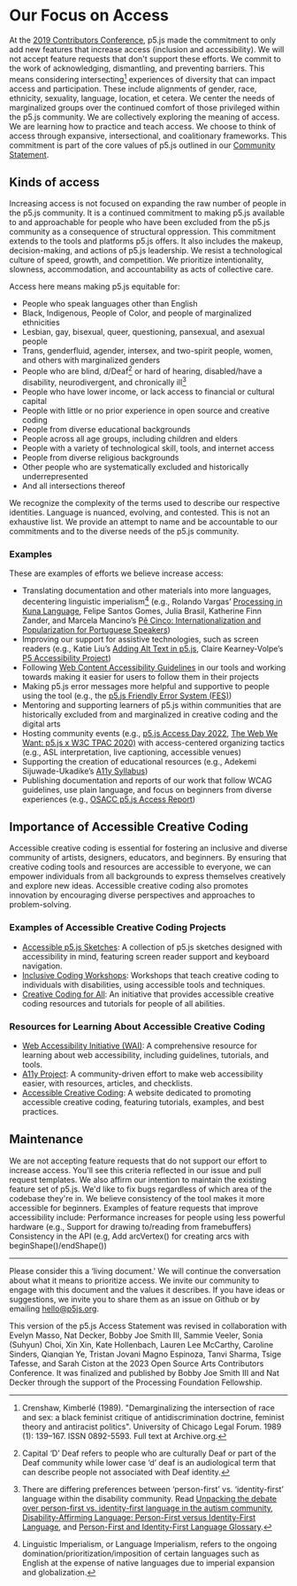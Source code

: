 <!-- What our commitment to access means for contributors and users of the library. -->

# Our Focus on Access

At the [2019 Contributors Conference](https://p5js.org/events/contributors-conference-2019), p5.js made the commitment to only add new features that increase access (inclusion and accessibility). We will not accept feature requests that don't support these efforts. We commit to the work of acknowledging, dismantling, and preventing barriers. This means considering intersecting[^1] experiences of diversity that can impact access and participation. These include alignments of gender, race, ethnicity, sexuality, language, location, et cetera. We center the needs of marginalized groups over the continued comfort of those privileged within the p5.js community. We are collectively exploring the meaning of access. We are learning how to practice and teach access. We choose to think of access through expansive, intersectional, and coalitionary frameworks. This commitment is part of the core values of p5.js outlined in our [Community Statement](https://p5js.org/about/#community-statement).

## Kinds of access

Increasing access is not focused on expanding the raw number of people in the p5.js community. It is a continued commitment to making p5.js available to and approachable for people who have been excluded from the p5.js community as a consequence of structural oppression. This commitment extends to the tools and platforms p5.js offers. It also includes the makeup, decision-making, and actions of p5.js leadership. We resist a technological culture of speed, growth, and competition. We prioritize intentionality, slowness, accommodation, and accountability as acts of collective care.

Access here means making p5.js equitable for:

- People who speak languages other than English
- Black, Indigenous, People of Color, and people of marginalized ethnicities 
- Lesbian, gay, bisexual, queer, questioning, pansexual, and asexual people
- Trans, genderfluid, agender, intersex, and two-spirit people, women, and others with marginalized genders
- People who are blind, d/Deaf[^2] or hard of hearing, disabled/have a disability, neurodivergent, and chronically ill[^3]
- People who have lower income, or lack access to financial or cultural capital
- People with little or no prior experience in open source and creative coding
- People from diverse educational backgrounds
- People across all age groups, including children and elders
- People with a variety of technological skill, tools, and internet access
- People from diverse religious backgrounds
- Other people who are systematically excluded and historically underrepresented
- And all intersections thereof

We recognize the complexity of the terms used to describe our respective identities. Language is nuanced, evolving, and contested. This is not an exhaustive list. We provide an attempt to name and be accountable to our commitments and to the diverse needs of the p5.js community.


### Examples
These are examples of efforts we believe increase access:

- Translating documentation and other materials into more languages, decentering linguistic imperialism[^4] (e.g., Rolando Vargas’ [Processing in Kuna Language](https://medium.com/@ProcessingOrg/culture-as-translation-processing-in-kuna-language-with-rolando-vargas-and-edinson-izquierdo-8079f14851f7), Felipe Santos Gomes, Julia Brasil, Katherine Finn Zander, and Marcela Mancino’s [Pê Cinco: Internationalization and Popularization for Portuguese Speakers](https://medium.com/processing-foundation/translating-p5-js-into-portuguese-for-the-brazilian-community-14b969e77ab1))
- Improving our support for assistive technologies, such as screen readers (e.g., Katie Liu’s [Adding Alt Text in p5.js](https://medium.com/processing-foundation/adding-alt-text-e2c7684e44f8), Claire Kearney-Volpe’s [P5 Accessibility Project](https://medium.com/processing-foundation/p5-accessibility-115d84535fa8))
- Following [Web Content Accessibility Guidelines](https://www.w3.org/TR/WCAG21/) in our tools and working towards making it easier for users to follow them in their projects
- Making p5.js error messages more helpful and supportive to people using the tool (e.g., the [p5.js Friendly Error System (FES)](./friendly_error_system.md))
- Mentoring and supporting learners of p5.js within communities that are historically excluded from and marginalized in creative coding and the digital arts
- Hosting community events (e.g., [p5.js Access Day 2022](https://p5js.org/events/p5js-access-day-2022), [The Web We Want: p5.js x W3C TPAC 2020)](https://medium.com/processing-foundation/p5-js-x-w3c-tpac-bee4c621a053) with access-centered organizing tactics (e.g., ASL interpretation, live captioning, accessible venues)
- Supporting the creation of educational resources (e.g., Adekemi Sijuwade-Ukadike’s [A11y Syllabus](http://a11ysyllabus.site/))
- Publishing documentation and reports of our work that follow WCAG guidelines, use plain language, and focus on beginners from diverse experiences (e.g., [OSACC p5.js Access Report](https://github.com/processing/OSACC-p5.js-Access-Report))

## Importance of Accessible Creative Coding

Accessible creative coding is essential for fostering an inclusive and diverse community of artists, designers, educators, and beginners. By ensuring that creative coding tools and resources are accessible to everyone, we can empower individuals from all backgrounds to express themselves creatively and explore new ideas. Accessible creative coding also promotes innovation by encouraging diverse perspectives and approaches to problem-solving.

### Examples of Accessible Creative Coding Projects

- [Accessible p5.js Sketches](https://accessible-p5js-sketches.com): A collection of p5.js sketches designed with accessibility in mind, featuring screen reader support and keyboard navigation.
- [Inclusive Coding Workshops](https://inclusive-coding-workshops.com): Workshops that teach creative coding to individuals with disabilities, using accessible tools and techniques.
- [Creative Coding for All](https://creative-coding-for-all.com): An initiative that provides accessible creative coding resources and tutorials for people of all abilities.

### Resources for Learning About Accessible Creative Coding

- [Web Accessibility Initiative (WAI)](https://www.w3.org/WAI/): A comprehensive resource for learning about web accessibility, including guidelines, tutorials, and tools.
- [A11y Project](https://www.a11yproject.com/): A community-driven effort to make web accessibility easier, with resources, articles, and checklists.
- [Accessible Creative Coding](https://accessible-creative-coding.com): A website dedicated to promoting accessible creative coding, featuring tutorials, examples, and best practices.

## Maintenance
We are not accepting feature requests that do not support our effort to increase access. You'll see this criteria reflected in our issue and pull request templates. We also affirm our intention to maintain the existing feature set of p5.js. We'd like to fix bugs regardless of which area of the codebase they're in. We believe consistency of the tool makes it more accessible for beginners. Examples of feature requests that improve accessibility include:
Performance increases for people using less powerful hardware (e.g., Support for drawing to/reading from framebuffers)
Consistency in the API (e.g, Add arcVertex() for creating arcs with beginShape()/endShape())

___

Please consider this a ‘living document.' We will continue the conversation about what it means to prioritize access. We invite our community to engage with this document and the values it describes. If you have ideas or suggestions, we invite you to share them as an issue on Github or by emailing hello@p5js.org.

This version of the p5.js Access Statement was revised in collaboration with Evelyn Masso, Nat Decker, Bobby Joe Smith III, Sammie Veeler, Sonia (Suhyun) Choi, Xin Xin, Kate Hollenbach, Lauren Lee McCarthy, Caroline Sinders, Qianqian Ye, Tristan Jovani Magno Espinoza, Tanvi Sharma, Tsige Tafesse, and Sarah Ciston at the 2023 Open Source Arts Contributors Conference. It was finalized and published by Bobby Joe Smith III and Nat Decker through the support of the Processing Foundation Fellowship. 

[^1]: Crenshaw, Kimberlé (1989). "Demarginalizing the intersection of race and sex: a black feminist critique of antidiscrimination doctrine, feminist theory and antiracist politics". University of Chicago Legal Forum. 1989 (1): 139–167. ISSN 0892-5593. Full text at Archive.org.
[^2]: Capital ‘D’ Deaf refers to people who are culturally Deaf or part of the Deaf community while lower case ‘d’ deaf is an audiological term that can describe people not associated with Deaf identity. 
[^3]: There are differing preferences between ‘person-first’ vs. ‘identity-first’ language within the disability community. Read [Unpacking the debate over person-first vs. identity-first language in the autism community](https://news.northeastern.edu/2018/07/12/unpacking-the-debate-over-person-first-vs-identity-first-language-in-the-autism-community/), [Disability-Affirming Language: Person-First versus Identity-First Language](https://editorstorontoblog.com/2024/02/23/disability-affirming-language-person-first-versus-identity-first-language/), and [Person-First and Identity-First Language Glossary](https://ogs.ny.gov/system/files/documents/2024/02/person-first-and-identity-first-glossary_english_final.pdf).
[^4]: Linguistic Imperialism, or Language Imperialism, refers to the ongoing domination/prioritization/imposition of certain languages such as English at the expense of native languages due to imperial expansion and globalization. 
